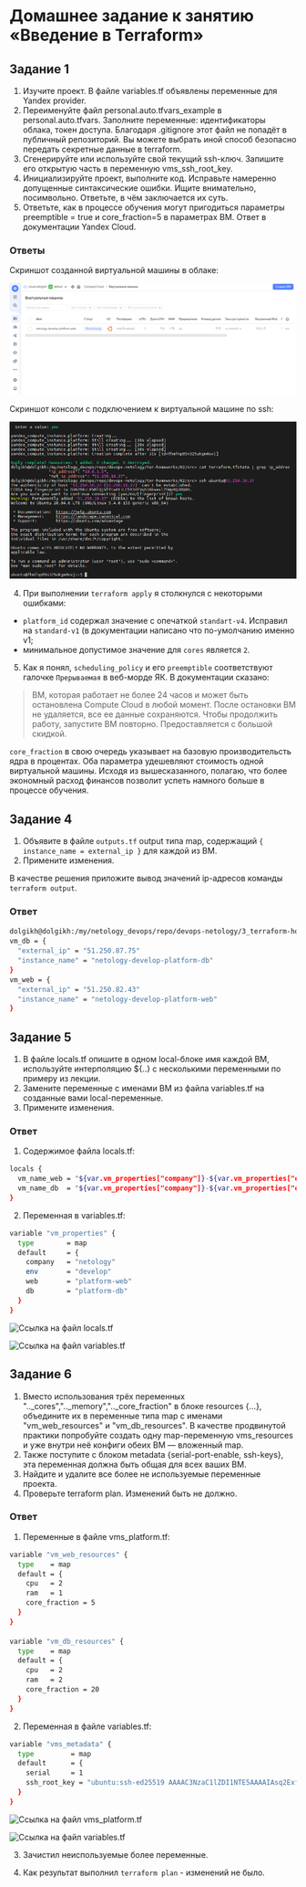 # Домашнее задание к занятию «Введение в Terraform»

## Задание 1

1. Изучите проект. В файле variables.tf объявлены переменные для Yandex provider.
2. Переименуйте файл personal.auto.tfvars_example в personal.auto.tfvars. Заполните переменные: идентификаторы облака, токен доступа. Благодаря .gitignore этот файл не попадёт в публичный репозиторий. Вы можете выбрать иной способ безопасно передать секретные данные в terraform.
3. Сгенерируйте или используйте свой текущий ssh-ключ. Запишите его открытую часть в переменную vms_ssh_root_key.
4. Инициализируйте проект, выполните код. Исправьте намеренно допущенные синтаксические ошибки. Ищите внимательно, посимвольно. Ответьте, в чём заключается их суть.
5. Ответьте, как в процессе обучения могут пригодиться параметры preemptible = true и core_fraction=5 в параметрах ВМ. Ответ в документации Yandex Cloud.

### Ответы

Скриншот созданной виртуальной машины в облаке:

![task_2_1](img/task_2_1.png)

Скриншот консоли с подключением к виртуальной машине по ssh:

![task_2_2](img/task_2_2.png)

4. При выполнении `terraform apply` я столкнулся с некоторыми ошибками:
- `platform_id` содержал значение с опечаткой `standart-v4`. Исправил на `standard-v1` (в документации написано что по-умолчанию именно v1;
- минимальное допустимое значение для `cores` является `2`.

5. Как я понял, `scheduling_policy` и его `preemptible` соответствуют галочке `Прерываемая` в веб-морде ЯК. В документации сказано:
> ВМ, которая работает не более 24 часов и может быть остановлена Compute Cloud в любой момент. После остановки ВМ не удаляется, все ее данные сохраняются. Чтобы продолжить работу, запустите ВМ повторно. Предоставляется с большой скидкой.

`core_fraction` в свою очередь указывает на базовую производительсть ядра в процентах. Оба параметра удешевляют стоимость одной виртуальной машины. 
Исходя из вышесказанного, полагаю, что более экономный расход финансов позволит успеть намного больше в процессе обучения.

## Задание 4

1. Объявите в файле `outputs.tf` output типа map, содержащий `{ instance_name = external_ip }` для каждой из ВМ.
2. Примените изменения.

В качестве решения приложите вывод значений ip-адресов команды `terraform output`.

### Ответ

```bash
dolgikh@dolgikh:/my/netology_devops/repo/devops-netology/3_terraform-homeworks/tf_02/src> terraform output
vm_db = {
  "external_ip" = "51.250.87.75"
  "instance_name" = "netology-develop-platform-db"
}
vm_web = {
  "external_ip" = "51.250.82.43"
  "instance_name" = "netology-develop-platform-web"
}
```

## Задание 5

1. В файле locals.tf опишите в одном local-блоке имя каждой ВМ, используйте интерполяцию ${..} с несколькими переменными по примеру из лекции.
2. Замените переменные с именами ВМ из файла variables.tf на созданные вами local-переменные.
3. Примените изменения.

### Ответ

1. Содержимое файла locals.tf:

```bash
locals {
  vm_name_web = "${var.vm_properties["company"]}-${var.vm_properties["env"]}-${var.vm_properties["web"]}"
  vm_name_db  = "${var.vm_properties["company"]}-${var.vm_properties["env"]}-${var.vm_properties["db"]}"
}
```

2. Переменная в variables.tf:

```bash
variable "vm_properties" {
  type        = map
  default     = {
    company   = "netology"
    env       = "develop"
    web       = "platform-web"
    db        = "platform-db"
  }
}
```

![Ссылка на файл locals.tf](https://github.com/vdolgikh/devops-netology/blob/main/3_terraform-homeworks/tf_02/src/locals.tf)

![Ссылка на файл variables.tf](https://github.com/vdolgikh/devops-netology/blob/main/3_terraform-homeworks/tf_02/src/variables.tf)

## Задание 6

1. Вместо использования трёх переменных ".._cores",".._memory",".._core_fraction" в блоке resources {...}, объедините их в переменные типа map с именами "vm_web_resources" и "vm_db_resources". В качестве продвинутой практики попробуйте создать одну map-переменную vms_resources и уже внутри неё конфиги обеих ВМ — вложенный map.
2. Также поступите с блоком metadata {serial-port-enable, ssh-keys}, эта переменная должна быть общая для всех ваших ВМ.
3. Найдите и удалите все более не используемые переменные проекта.
4. Проверьте terraform plan. Изменений быть не должно.

### Ответ

1. Переменные в файле vms_platform.tf:

```bash
variable "vm_web_resources" {
  type    = map
  default = {
    cpu   = 2
    ram   = 1
    core_fraction = 5
  }
}

variable "vm_db_resources" {
  type    = map
  default = {
    cpu   = 2
    ram   = 2
    core_fraction = 20
  }
}
```

2. Переменная в файле variables.tf:

```bash
variable "vms_metadata" {
  type         = map
  default      = {
    serial     = 1
    ssh_root_key = "ubuntu:ssh-ed25519 AAAAC3NzaC1lZDI1NTE5AAAAIAsq2ExfK3566dlMj6YsJ+wv7JJdMSN4C6w1aChS2qJH dolgikh@dolgikh"
  }
}
```

![Ссылка на файл vms_platform.tf](https://github.com/vdolgikh/devops-netology/blob/main/3_terraform-homeworks/tf_02/src/vms_platform.tf)

![Ссылка на файл variables.tf](https://github.com/vdolgikh/devops-netology/blob/main/3_terraform-homeworks/tf_02/src/variables.tf)

3. Зачистил неиспользуемые более переменные.

4. Как результат выполнил `terraform plan` - изменений не было.